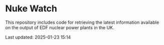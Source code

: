 # Nuke Watch

This repository includes code for retrieving the latest information available on the output of EDF nuclear power plants in the UK.

Last updated: 2025-01-23 15:14